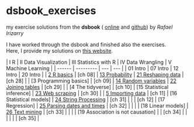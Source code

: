 # dsbook_exercises
my exercise solutions from the **dsbook** (
[online](https://rafalab.github.io/dsbook) and
[github](https://github.com/rafalab/dsbook))
by *Rafael Irizarry*



I have worked through the dsbook and finished also the exercises.   
Here, I provide my solutions on [this website](https://braunschweig.github.io/dsbook_exercises/).

| I R    |    II Data Visualization | III Statistics with R | IV Data Wrangling | V Machine Learning |
| ------  | --------- | --- |  --- |
| 01 Intro  | 07 Intro | 12 Intro | 20 Intro |
| [2 R basics](ex_03_r_basics.html) |  [ch 08] | [13 Probability](ex_13_probability.html) | [21 Reshaping data](ex_22_reshaping_data.html) | [ch 28] |
| [3 Programming basics]  |  [ch 09] | [14 Random variables](ex_14_random_variables.html) | [22 Joining tables](ex_23_joining_tables.html)    | [ch 29] |
| [4 The tidyverse]  |  [ch 10] | [15 Statistical inference] | [23 Web scraping](ex_24_web_scraping.html)    | [ch 30] |
| [5 Importing data](ex_06_importing_data.html) |  [ch 11] | [16 Statistical models] | [24 String Processing](ex_24_string_processing.html)  |  [ch 31] |
|   | [ch 12] | [17 Regression] | [25 Parsing dates and times](ex_26_parsing_dates_and_times.html)   | [ch 32] |
|   |    | [18 Linear models] | [26 Text mining](ex_27_text_mining.html)  | [ch 33] |
|   |    | [19 Association is not causation] |    | [ch 34] |
|   |    |  |    | [ch 35] |




